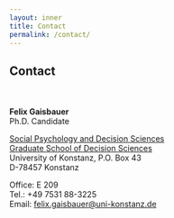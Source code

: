 ```yaml
---
layout: inner
title: Contact
permalink: /contact/
---
```


## Contact

<br>
<br>
<strong>Felix Gaisbauer</strong><br>
Ph.D. Candidate

[Social Psychology and Decision Sciences](https://spds.uni-konstanz.de)<br>
[Graduate School of Decision Sciences](https://gsds.uni-kosntanz.de)<br>
University of Konstanz, P.O. Box 43<br>
D-78457 Konstanz

Office: E 209<br>
Tel.: +49 7531 88-3225<br>
Email: [felix.gaisbauer@uni-konstanz.de](mailto:felix.gaisbauer@uni-konstanz.de)

